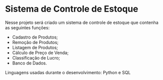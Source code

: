 # Sistema de Controle de Estoque
Nesse projeto será criado um sistema de controle de estoque que contenha as seguintes funções:
- Cadastro de Produtos;
- Remoção de Produtos;
- Listagem de Produtos;
- Cálculo de Preço de Venda;
- Classificação de Lucro;
- Banco de Dados.

Linguagens usadas durante o desenvolvimento:
Python e SQL
